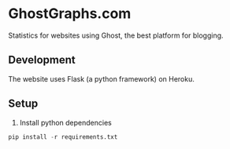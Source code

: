 # GhostGraphs.com
Statistics for websites using Ghost, the best platform for blogging.

## Development
The website uses Flask (a python framework) on Heroku.

## Setup
1. Install python dependencies

```python
pip install -r requirements.txt
```
